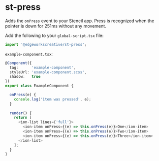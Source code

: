 # st-press
Adds the `onPress` event to your Stencil app. Press is recognized when the pointer is down for 251ms without any movement.

Add the following to your `global-script.tsx` file:
```ts
import '@edgeworkscreative/st-press';
```

`example-component.tsx`:
```ts
@Component({
  tag:      'example-component',
  styleUrl: 'example-component.scss',
  shadow:   true
})
export class ExampleComponent {

  onPress(e) {
    console.log('item was pressed', e);
  }
  
  render() {
    return [
      <ion-list lines={'full'}>
        <ion-item onPress={(e) => this.onPress(e)}>One</ion-item>
        <ion-item onPress={(e) => this.onPress(e)}>Two</ion-item>
        <ion-item onPress={(e) => this.onPress(e)}>Three</ion-item>
      </ion-list>
    ];
  }
}
```

